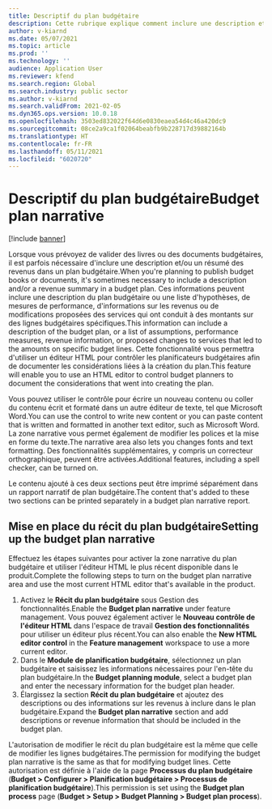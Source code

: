 ```yaml
---
title: Descriptif du plan budgétaire
description: Cette rubrique explique comment inclure une description et/ou un récapitulatif des revenus dans un plan budgétaire.
author: v-kiarnd
ms.date: 05/07/2021
ms.topic: article
ms.prod: ''
ms.technology: ''
audience: Application User
ms.reviewer: kfend
ms.search.region: Global
ms.search.industry: public sector
ms.author: v-kiarnd
ms.search.validFrom: 2021-02-05
ms.dyn365.ops.version: 10.0.18
ms.openlocfilehash: 3503ed832022f64d6e0830eaea54d4c46a420dc9
ms.sourcegitcommit: 08ce2a9ca1f02064beabfb9b228717d39882164b
ms.translationtype: HT
ms.contentlocale: fr-FR
ms.lasthandoff: 05/11/2021
ms.locfileid: "6020720"
---
```

# <a name="budget-plan-narrative"></a><span data-ttu-id="b2d69-103">Descriptif du plan budgétaire</span><span class="sxs-lookup"><span data-stu-id="b2d69-103">Budget plan narrative</span></span>

[!include [banner](../includes/banner.md)]

<span data-ttu-id="b2d69-104">Lorsque vous prévoyez de valider des livres ou des documents budgétaires, il est parfois nécessaire d'inclure une description et/ou un résumé des revenus dans un plan budgétaire.</span><span class="sxs-lookup"><span data-stu-id="b2d69-104">When you're planning to publish budget books or documents, it's sometimes necessary to include a description and/or a revenue summary in a budget plan.</span></span> <span data-ttu-id="b2d69-105">Ces informations peuvent inclure une description du plan budgétaire ou une liste d'hypothèses, de mesures de performance, d'informations sur les revenus ou de modifications proposées des services qui ont conduit à des montants sur des lignes budgétaires spécifiques.</span><span class="sxs-lookup"><span data-stu-id="b2d69-105">This information can include a description of the budget plan, or a list of assumptions, performance measures, revenue information, or proposed changes to services that led to the amounts on specific budget lines.</span></span> <span data-ttu-id="b2d69-106">Cette fonctionnalité vous permettra d'utiliser un éditeur HTML pour contrôler les planificateurs budgétaires afin de documenter les considérations liées à la création du plan.</span><span class="sxs-lookup"><span data-stu-id="b2d69-106">This feature will enable you to use an HTML editor to control budget planners to document the considerations that went into creating the plan.</span></span>

<span data-ttu-id="b2d69-107">Vous pouvez utiliser le contrôle pour écrire un nouveau contenu ou coller du contenu écrit et formaté dans un autre éditeur de texte, tel que Microsoft Word.</span><span class="sxs-lookup"><span data-stu-id="b2d69-107">You can use the control to write new content or you can paste content that is written and formatted in another text editor, such as Microsoft Word.</span></span> <span data-ttu-id="b2d69-108">La zone narrative vous permet également de modifier les polices et la mise en forme du texte.</span><span class="sxs-lookup"><span data-stu-id="b2d69-108">The narrative area also lets you changes fonts and text formatting.</span></span> <span data-ttu-id="b2d69-109">Des fonctionnalités supplémentaires, y compris un correcteur orthographique, peuvent être activées.</span><span class="sxs-lookup"><span data-stu-id="b2d69-109">Additional features, including a spell checker, can be turned on.</span></span>
 
<span data-ttu-id="b2d69-110">Le contenu ajouté à ces deux sections peut être imprimé séparément dans un rapport narratif de plan budgétaire.</span><span class="sxs-lookup"><span data-stu-id="b2d69-110">The content that's added to these two sections can be printed separately in a budget plan narrative report.</span></span>
 
## <a name="setting-up-the-budget-plan-narrative"></a><span data-ttu-id="b2d69-111">Mise en place du récit du plan budgétaire</span><span class="sxs-lookup"><span data-stu-id="b2d69-111">Setting up the budget plan narrative</span></span>
<span data-ttu-id="b2d69-112">Effectuez les étapes suivantes pour activer la zone narrative du plan budgétaire et utiliser l'éditeur HTML le plus récent disponible dans le produit.</span><span class="sxs-lookup"><span data-stu-id="b2d69-112">Complete the following steps to turn on the budget plan narrative area and use the most current HTML editor that's available in the product.</span></span>
1.  <span data-ttu-id="b2d69-113">Activez le **Récit du plan budgétaire** sous Gestion des fonctionnalités.</span><span class="sxs-lookup"><span data-stu-id="b2d69-113">Enable the **Budget plan narrative** under feature management.</span></span> <span data-ttu-id="b2d69-114">Vous pouvez également activer le **Nouveau contrôle de l'éditeur HTML** dans l'espace de travail **Gestion des fonctionnalités** pour utiliser un éditeur plus récent.</span><span class="sxs-lookup"><span data-stu-id="b2d69-114">You can also enable the **New HTML editor control** in the **Feature management** workspace to use a more current editor.</span></span>
2.  <span data-ttu-id="b2d69-115">Dans le **Module de planification budgétaire**, sélectionnez un plan budgétaire et saisissez les informations nécessaires pour l'en-tête du plan budgétaire.</span><span class="sxs-lookup"><span data-stu-id="b2d69-115">In the **Budget planning module**, select a budget plan and enter the necessary information for the budget plan header.</span></span>
3.  <span data-ttu-id="b2d69-116">Élargissez la section **Récit du plan budgétaire** et ajoutez des descriptions ou des informations sur les revenus à inclure dans le plan budgétaire.</span><span class="sxs-lookup"><span data-stu-id="b2d69-116">Expand the **Budget plan narrative** section and add descriptions or revenue information that should be included in the budget plan.</span></span>
 
<span data-ttu-id="b2d69-117">L'autorisation de modifier le récit du plan budgétaire est la même que celle de modifier les lignes budgétaires.</span><span class="sxs-lookup"><span data-stu-id="b2d69-117">The permission for modifying the budget plan narrative is the same as that for modifying budget lines.</span></span> <span data-ttu-id="b2d69-118">Cette autorisation est définie à l'aide de la page **Processus du plan budgétaire** (**Budget > Configurer > Planification budgétaire > Processus de planification budgétaire**).</span><span class="sxs-lookup"><span data-stu-id="b2d69-118">This permission is set using the **Budget plan process** page (**Budget > Setup > Budget Planning > Budget plan process**).</span></span> 


